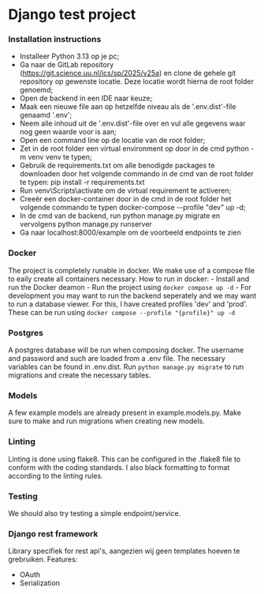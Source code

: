 # Django test project

### Installation instructions

- Installeer Python 3.13 op je pc;
- Ga naar de GitLab repository (https://git.science.uu.nl/ics/sp/2025/v25a) en clone de gehele git repository op gewenste locatie. Deze locatie wordt hierna de root folder genoemd;
- Open de backend in een IDE naar keuze;
- Maak een nieuwe file aan op hetzelfde niveau als de '.env.dist'-file genaamd '.env';
- Neem alle inhoud uit de '.env.dist'-file over en vul alle gegevens waar nog geen waarde voor is aan;
- Open een command line op de locatie van de root folder;
- Zet in de root folder een virtual environment op door in de cmd python -m venv venv te typen;
- Gebruik de requirements.txt om alle benodigde packages te downloaden door het volgende commando in de cmd van de root folder te typen: pip install -r requirements.txt
- Run venv\Scripts\activate om de virtual requirement te activeren;
- Creeër een docker-container door in de cmd in de root folder het volgende commando te typen docker-compose --profile "dev" up -d;
- In de cmd van de backend, run python manage.py migrate en vervolgens python manage.py runserver
- Ga naar localhost:8000/example om de voorbeeld endpoints te zien

### Docker
The project is completely runable in docker. We make use of a compose file to eaily create all containers necessary.
How to run in docker:
    - Install and run the Docker deamon
    - Run the project using ```docker compose up -d```
    - For development you may want to run the backend seperately and we may want to run a database viewer. For this, I have created profiles 'dev' and 'prod'. These can be run using ```docker compose --profile "{profile}" up -d```

### Postgres
A postgres database will be run when composing docker. The username and password and such are loaded from a .env file. The necessary variables can be found in .env.dist.
Run ```python manage.py migrate``` to run migrations and create the necessary tables.

### Models
A few example models are already present in example.models.py. Make sure to make and run migrations when creating new models.

### Linting
Linting is done using flake8. This can be configured in the .flake8 file to conform with the coding standards. I also black formatting to format according to the linting rules.

### Testing
We should also try testing a simple endpoint/service.

### Django rest framework
Library specifiek for rest api's, aangezien wij geen templates hoeven te grebruiken.
Features:
- OAuth
- Serialization